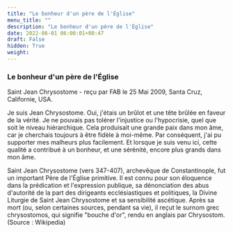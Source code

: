 ```yaml
---
title: "Le bonheur d'un père de l'Église"
menu_title: ""
description: "Le bonheur d'un père de l'Église"
date: 2022-06-01 06:00:01+00:47
draft: False
hidden: True
weight:
---
```

### Le bonheur d'un père de l'Église

Saint Jean Chrysostome - reçu par FAB le 25 Mai 2009, Santa Cruz, Californie, USA.

Je suis Jean Chrysostome.
Oui, j'étais un brûlot et une tête brûlée en faveur de la vérité. Je ne pouvais pas tolérer l'injustice ou l'hypocrisie, quel que soit le niveau hiérarchique. Cela produisait une grande paix dans mon âme, car je cherchais toujours à être fidèle à moi-même.
Par conséquent, j'ai pu supporter mes malheurs plus facilement. Et lorsque je suis venu ici, cette qualité a contribué à un bonheur, et une sérénité, encore plus grands dans mon âme.

Saint Jean Chrysostome (vers 347-407), archevêque de Constantinople, fut un important Père de l'Église primitive. Il est connu pour son éloquence dans la prédication et l'expression publique, sa dénonciation des abus d'autorité de la part des dirigeants ecclésiastiques et politiques, la Divine Liturgie de Saint Jean Chrysostome et sa sensibilité ascétique. Après sa mort (ou, selon certaines sources, pendant sa vie), il reçut le surnom grec chrysostomos, qui signifie "bouche d'or", rendu en anglais par Chrysostom. (Source : Wikipedia)